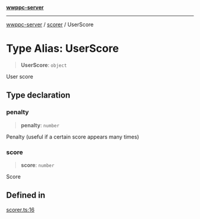 [**wwppc-server**](../../README.md)

***

[wwppc-server](../../modules.md) / [scorer](../README.md) / UserScore

# Type Alias: UserScore

> **UserScore**: `object`

User score

## Type declaration

### penalty

> **penalty**: `number`

Penalty (useful if a certain score appears many times)

### score

> **score**: `number`

Score

## Defined in

[scorer.ts:16](https://github.com/WWPPC/WWPPC-server/blob/8fa1fab7588b7cc0d91c585786635fd288d3453c/src/scorer.ts#L16)
